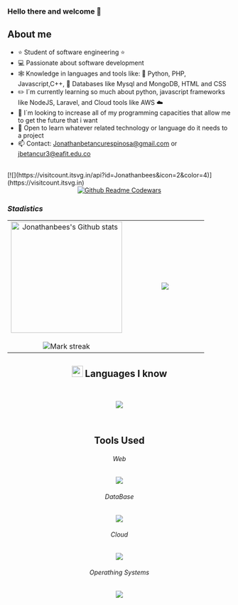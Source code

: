 ### Hello there and welcome 🤙

## About me

- ⭐ Student of software engineering ⭐ 
- 💻 Passionate about software development
- 🕸️ Knowledge in languages and tools like: 🐍 Python, PHP, Javascript,C++, 🗻 Databases like Mysql and MongoDB, HTML and CSS
- ✏️ I´m currently learning so much about python, javascript frameworks like NodeJS, Laravel, and Cloud tools like AWS ☁️
- 🏹 I´m looking to increase all of my programming capacities that allow me to get the future that i want
- 🗿  Open to learn whatever related technology or language do it needs to a project
- 📫 Contact: Jonathanbetancurespinosa@gmail.com or jbetancur3@eafit.edu.co
<br>
[![](https://visitcount.itsvg.in/api?id=Jonathanbees&icon=2&color=4)](https://visitcount.itsvg.in)

<br>
<div align="center">
  <a href="https://www.codewars.com/users/Jonathanbees">
    <img src="https://codewars-stats-ignacio-cuadra.vercel.app/?username=Jonathanbees&theme=vision-friendly-dark" alt="Github Readme Codewars" />
  </a>
</div>


### *Stadistics*
<p align="center">
  <table align="center">
    <tr border="1" cellpadding="10">
      <td width="60%" align="center">  <img height=250 src="https://github-readme-stats.vercel.app/api?username=Jonathanbees&include_all_commits=true&show_icons=true&line_height=28&hide_border=true&rank_icon=percentile&card_width=1px&exclude_repo=github-readme-stats&theme=vision-friendly-dark&custom_title=Jonathanbees%27s+Github+stats" alt="Jonathanbees's Github stats" />
  <br></br>
  <img  title="🔥 Get streak stats for your profile at git.io/streak-stats" alt="Mark streak" src="https://github-readme-streak-stats.herokuapp.com/?user=Jonathanbees&theme=vision-friendly-dark&hide_border=false" /> 
</td>
<td width="40%" align="center">

  <img  align="center"  src="https://github-readme-stats.anuraghazra1.vercel.app/api/top-langs/?username=Jonathanbees&theme=vision-friendly-dark&hide_border=false&no-bg=true&no-frame=true&langs_count=10"/>
  
  </td>
</tr>
</table>

<div align="center">
<h2><img src="https://media2.giphy.com/media/QssGEmpkyEOhBCb7e1/giphy.gif?cid=ecf05e47a0n3gi1bfqntqmob8g9aid1oyj2wr3ds3mg700bl&rid=giphy.gif" width ="25"> Languages I know</h2>
 </div>
 <br>
<p align="center">
  <a href="">
    <img src="https://skillicons.dev/icons?i=cpp,,js,ts,,py,php,r,,dart" />
  </a>
</p>
<br>

<div align="center">
<h2>Tools Used</h2>
 </div>
 
 <div align="center">
<h6>Web</h6>
 </div>
 
 <p align="center">
  <a href="">
    <img src="https://skillicons.dev/icons?i=react,django,flutter,nodejs,laravel,,html,css,,bootstrap,tailwind" />
  </a>
</p>

  <div align="center">
<h6>DataBase</h6>
 </div>

<p align="center">
  <a href="">
    <img src="https://skillicons.dev/icons?i=mysql,mongodb,postgres,sqlite" />
  </a>
</p>


 <div align="center">
<h6>Cloud</h6>
 </div>

 <p align="center">
  <a href="">
    <img src="https://skillicons.dev/icons?i=gcp,aws" />
  </a>
</p>
 
<div align="center">
<h6>Operathing Systems</h6>
 </div>

 <p align="center">
  <a href="">
    <img src="https://skillicons.dev/icons?i=ubuntu,,windows,,kali" />
  </a>
</p>

<br>
